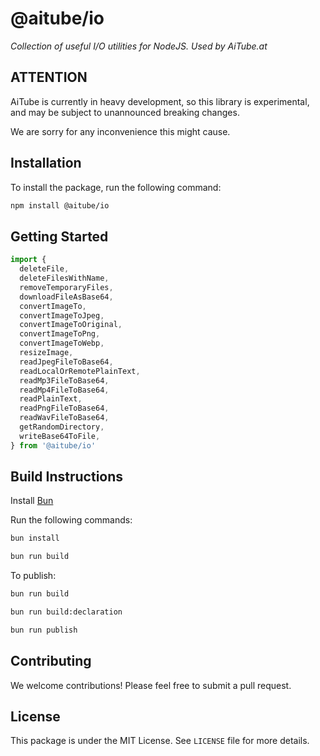 # @aitube/io

*Collection of useful I/O utilities for NodeJS. Used by AiTube.at*

## ATTENTION

AiTube is currently in heavy development, so this library is experimental,
and may be subject to unannounced breaking changes.

We are sorry for any inconvenience this might cause.

## Installation

To install the package, run the following command:

```bash
npm install @aitube/io
```

## Getting Started

```typescript
import {
  deleteFile,
  deleteFilesWithName,
  removeTemporaryFiles,
  downloadFileAsBase64,
  convertImageTo,
  convertImageToJpeg,
  convertImageToOriginal,
  convertImageToPng,
  convertImageToWebp,
  resizeImage,
  readJpegFileToBase64,
  readLocalOrRemotePlainText,
  readMp3FileToBase64,
  readMp4FileToBase64,
  readPlainText,
  readPngFileToBase64,
  readWavFileToBase64,
  getRandomDirectory,
  writeBase64ToFile,
} from '@aitube/io'

```

## Build Instructions

Install [Bun](https://bun.sh/)

Run the following commands:

```bash
bun install

bun run build
```

To publish:

```bash
bun run build

bun run build:declaration

bun run publish
```

## Contributing

We welcome contributions! Please feel free to submit a pull request.

## License

This package is under the MIT License. See `LICENSE` file for more details.
